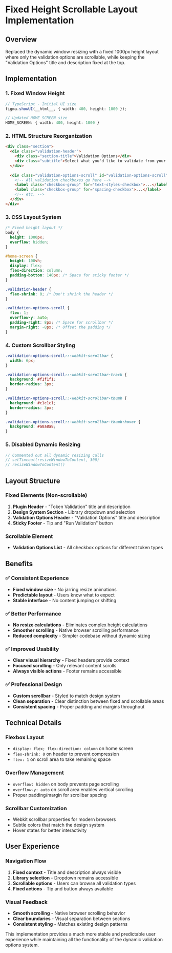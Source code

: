 # Fixed Height Scrollable Layout Implementation

## Overview
Replaced the dynamic window resizing with a fixed 1000px height layout where only the validation options are scrollable, while keeping the "Validation Options" title and description fixed at the top.

## Implementation

### 1. Fixed Window Height
```typescript
// TypeScript - Initial UI size
figma.showUI(__html__, { width: 400, height: 1000 });

// Updated HOME_SCREEN size
HOME_SCREEN: { width: 400, height: 1000 }
```

### 2. HTML Structure Reorganization
```html
<div class="section">
  <div class="validation-header">
    <div class="section-title">Validation Options</div>
    <div class="subtitle">Select what you'd like to validate from your attached design system.</div>
  </div>
  
  <div class="validation-options-scroll" id="validation-options-scroll">
    <!-- All validation checkboxes go here -->
    <label class="checkbox-group" for="text-styles-checkbox">...</label>
    <label class="checkbox-group" for="spacing-checkbox">...</label>
    <!-- etc. -->
  </div>
</div>
```

### 3. CSS Layout System
```css
/* Fixed height layout */
body {
  height: 1000px;
  overflow: hidden;
}

#home-screen {
  height: 100vh;
  display: flex;
  flex-direction: column;
  padding-bottom: 140px; /* Space for sticky footer */
}

.validation-header {
  flex-shrink: 0; /* Don't shrink the header */
}

.validation-options-scroll {
  flex: 1;
  overflow-y: auto;
  padding-right: 8px; /* Space for scrollbar */
  margin-right: -8px; /* Offset the padding */
}
```

### 4. Custom Scrollbar Styling
```css
.validation-options-scroll::-webkit-scrollbar {
  width: 6px;
}

.validation-options-scroll::-webkit-scrollbar-track {
  background: #f1f1f1;
  border-radius: 3px;
}

.validation-options-scroll::-webkit-scrollbar-thumb {
  background: #c1c1c1;
  border-radius: 3px;
}

.validation-options-scroll::-webkit-scrollbar-thumb:hover {
  background: #a8a8a8;
}
```

### 5. Disabled Dynamic Resizing
```javascript
// Commented out all dynamic resizing calls
// setTimeout(resizeWindowToContent, 300)
// resizeWindowToContent()
```

## Layout Structure

### Fixed Elements (Non-scrollable)
1. **Plugin Header** - "Token Validation" title and description
2. **Design System Section** - Library dropdown and selection
3. **Validation Options Header** - "Validation Options" title and description
4. **Sticky Footer** - Tip and "Run Validation" button

### Scrollable Element
- **Validation Options List** - All checkbox options for different token types

## Benefits

### ✅ Consistent Experience
- **Fixed window size** - No jarring resize animations
- **Predictable layout** - Users know what to expect
- **Stable interface** - No content jumping or shifting

### ✅ Better Performance
- **No resize calculations** - Eliminates complex height calculations
- **Smoother scrolling** - Native browser scrolling performance
- **Reduced complexity** - Simpler codebase without dynamic sizing

### ✅ Improved Usability
- **Clear visual hierarchy** - Fixed headers provide context
- **Focused scrolling** - Only relevant content scrolls
- **Always visible actions** - Footer remains accessible

### ✅ Professional Design
- **Custom scrollbar** - Styled to match design system
- **Clean separation** - Clear distinction between fixed and scrollable areas
- **Consistent spacing** - Proper padding and margins throughout

## Technical Details

### Flexbox Layout
- `display: flex; flex-direction: column` on home screen
- `flex-shrink: 0` on header to prevent compression
- `flex: 1` on scroll area to take remaining space

### Overflow Management
- `overflow: hidden` on body prevents page scrolling
- `overflow-y: auto` on scroll area enables vertical scrolling
- Proper padding/margin for scrollbar spacing

### Scrollbar Customization
- Webkit scrollbar properties for modern browsers
- Subtle colors that match the design system
- Hover states for better interactivity

## User Experience

### Navigation Flow
1. **Fixed context** - Title and description always visible
2. **Library selection** - Dropdown remains accessible
3. **Scrollable options** - Users can browse all validation types
4. **Fixed actions** - Tip and button always available

### Visual Feedback
- **Smooth scrolling** - Native browser scrolling behavior
- **Clear boundaries** - Visual separation between sections
- **Consistent styling** - Matches existing design patterns

This implementation provides a much more stable and predictable user experience while maintaining all the functionality of the dynamic validation options system.